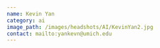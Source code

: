 ```yaml
---
name: Kevin Yan
category: ai
image_path: /images/headshots/AI/KevinYan2.jpg
contact: mailto:yankevn@umich.edu
---
```

